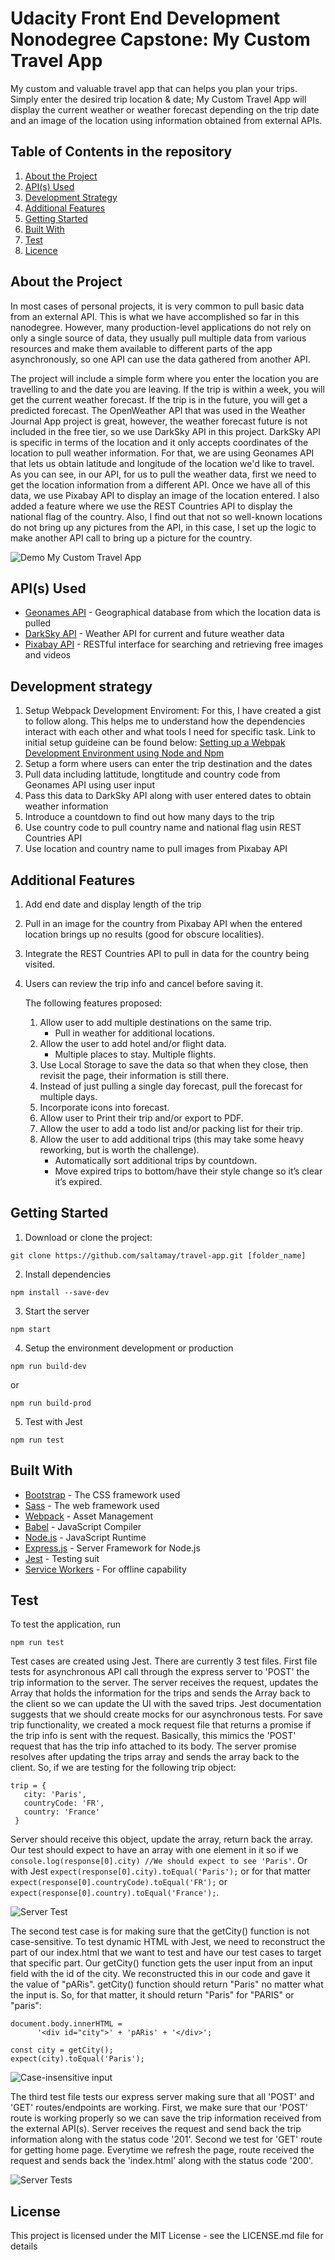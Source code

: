 #  Udacity Front End Development Nonodegree Capstone: My Custom Travel App

My custom and valuable travel app that can helps you plan your trips. Simply enter the desired trip location &amp; date; My Custom Travel App will display the current weather or weather forecast depending on the trip date and an image of the location using information obtained from external APIs.

## Table of Contents in the repository

1. [About the Project](#about-the-project)
2. [API(s) Used](#apis(s)-used)
3. [Development Strategy](#development-strategy)
4. [Additional Features](#additional-features)
5. [Getting Started](#getting-started) 
6. [Built With](#built-with)
7. [Test](#test)
8. [Licence](#licence)

## About the Project

In most cases of personal projects, it is very common to pull basic data from an external API. This is what we have accomplished so far in this nanodegree. However, many production-level applications do not rely on only a single source of data, they usually pull multiple data from various resources and make them available to different parts of the app asynchronously, so one API can use the data gathered from another API.

The project will include a simple form where you enter the location you are travelling to and the date you are leaving. If the trip is within a week, you will get the current weather forecast. If the trip is in the future, you will get a predicted forecast. The OpenWeather API that was used in the Weather Journal App project is great, however, the weather forecast future is not included in the free tier, so we use DarkSky API in this project. DarkSky API is specific in terms of the location and it only accepts coordinates of the location to pull weather information. For that, we are using Geonames API that lets us obtain latitude and longitude of the location we'd like to travel. As you can see, in our API, for us to pull the weather data, first we need to get the location information from a different API. Once we have all of this data, we use Pixabay API to display an image of the location entered. I also added a feature where we use the REST Countries API to display the national flag of the country. Also, I find out that not so well-known locations do not bring up any pictures from the API, in this case, I set up the logic to make another API call to bring up a picture for the country.

![Demo My Custom Travel App](/docs/demo_travelapp.gif?raw=true)

## API(s) Used

* [Geonames API](http://www.geonames.org/export/web-services.html) - Geographical database from which the location data is pulled
* [DarkSky API](https://darksky.net/dev) - Weather API for current and future weather data
* [Pixabay API](https://pixabay.com/api/docs/) - RESTful interface for searching and retrieving free images and videos

## Development strategy

1. Setup Webpack Development Enviroment: For this, I have created a gist to follow along. This helps me to understand how the     dependencies interact with each other and what tools I need for specific task. Link to initial setup guideine can be found below:
   [Setting up a Webpak Development Environment using Node and Npm](https://gist.github.com/saltamay/443ae5ee02027c01fd9aba7a61c1ab57)
2. Setup a form where users can enter the trip destination and the dates
3. Pull data including lattitude, longtitude and country code from Geonames API using user input
4. Pass this data to DarkSky API along with user entered dates to obtain weather information
5. Introduce a countdown to find out how many days to the trip
6. Use country code to pull country name and national flag usin REST Countries API
7. Use location and country name to pull images from Pixabay API

## Additional Features

1. Add end date and display length of the trip
2. Pull in an image for the country from Pixabay API when the entered location brings up no results (good for obscure localities).
3. Integrate the REST Countries API to pull in data for the country being visited.
4. Users can review the trip info and cancel before saving it.
  
   The following features proposed:
    1. Allow user to add multiple destinations on the same trip.
         - Pull in weather for additional locations.
    2. Allow the user to add hotel and/or flight data.
         - Multiple places to stay. Multiple flights.
    3. Use Local Storage to save the data so that when they close, then revisit the page, their information is still there.
    4. Instead of just pulling a single day forecast, pull the forecast for multiple days.
    5. Incorporate icons into forecast.
    6. Allow user to Print their trip and/or export to PDF.
    7. Allow the user to add a todo list and/or packing list for their trip.
    8. Allow the user to add additional trips (this may take some heavy reworking, but is worth the challenge).
         - Automatically sort additional trips by countdown.
         - Move expired trips to bottom/have their style change so it’s clear it’s expired.

## Getting Started

1. Download or clone the project:
```
git clone https://github.com/saltamay/travel-app.git [folder_name]
```
2. Install dependencies
```
npm install --save-dev
```
3. Start the server
```
npm start
```
4. Setup the environment development or production
```
npm run build-dev
```
or 
```
npm run build-prod
```
5. Test with Jest
```
npm run test
```

## Built With

* [Bootstrap](https://getbootstrap.com/) - The CSS framework used 
* [Sass](https://sass-lang.com/documentation) - The web framework used
* [Webpack](https://webpack.js.org/concepts/) - Asset Management
* [Babel](https://babeljs.io/) - JavaScript Compiler
* [Node.js](https://nodejs.org/en/) - JavaScript Runtime
* [Express.js](https://expressjs.com/) - Server Framework for Node.js
* [Jest](https://jestjs.io/) - Testing suit
* [Service Workers](https://developers.google.com/web/fundamentals/primers/service-workers) - For offline capability

## Test

To test the application, run
```
npm run test
```

Test cases are created using Jest. There are currently 3 test files. First file tests for asynchronous API call through the express server to 'POST' the trip information to the server. The server receives the request, updates the Array that holds the information for the trips and sends the Array back to the client so we can update the UI with the saved trips. Jest documentation suggests that we should create mocks for our asynchronous tests. For save trip functionality, we created a mock request file that returns a promise if the trip info is sent with the request. Basically, this mimics the 'POST' request that has the trip info attached to its body. The server promise resolves after updating the trips array and sends the array back to the client. So, if we are testing for the following trip object:
```
trip = {
   city: 'Paris',
   countryCode: 'FR',
   country: 'France'
 }
 ```
Server should receive this object, update the array, return back the array. Our test should expect to have an array with one element in it so if we 
```console.log(response[0].city) //We should expect to see 'Paris'```. 
Or with Jest 
```expect(response[0].city).toEqual('Paris');``` 
or for that matter 
```expect(response[0].countryCode).toEqual('FR');``` 
or ```expect(response[0].country).toEqual('France');```.

![Server Test](/docs/demo_testcase1.gif?raw=true)

The second test case is for making sure that the getCity() function is not case-sensitive. To test dynamic HTML with Jest, we need to reconstruct the part of our index.html that we want to test and have our test cases to target that specific part. Our getCity() function gets the user input from an input field with the id of the city. We reconstructed this in our code and gave it the value of "pARis". getCity() function should return "Paris" no matter what the input is. So, for that matter, it should return "Paris" for "PARIS" or "paris":
```
document.body.innerHTML =
      '<div id="city">' + 'pARis' + '</div>';

const city = getCity();
expect(city).toEqual('Paris');
```
![Case-insensitive input](/docs/demo_testcase2.gif?raw=true)

The third test file tests our express server making sure that all 'POST' and 'GET' routes/endpoints are working. First, we make sure that our 'POST' route is working properly so we can save the trip information received from the external API(s). Server receives the request and send back the trip information along with the status code '201'. Second we test for 'GET' route for getting home page. Everytime we refresh the page, route received the request and sends back the 'index.html' along with the status code '200'.

![Server Tests](/docs/demo_testcase3.gif?raw=true)

## License
This project is licensed under the MIT License - see the LICENSE.md file for details
